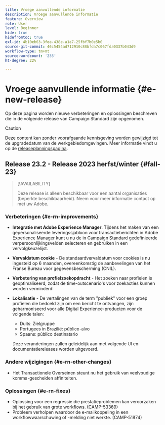 ```yaml
---
title: Vroege aanvullende informatie
description: Vroege aanvullende informatie
feature: Overview
role: User
level: Beginner
hide: true
hidefromtoc: true
exl-id: 4b10eb63-3fea-438e-a1a7-25fbf7b0e5b0
source-git-commit: 46c5454ad712910c88bfda7c067fda0337b043d9
workflow-type: tm+mt
source-wordcount: '235'
ht-degree: 22%

---
```



# Vroege aanvullende informatie {#e-new-release}

Op deze pagina worden nieuwe verbeteringen en oplossingen beschreven die in de volgende release van Campaign Standard zijn opgenomen.

>[!CAUTION]
>
> Deze content kan zonder voorafgaande kennisgeving worden gewijzigd tot de upgradedatum van de werkgebiedomgevingen. Meer informatie vindt u op de [releaseplanningspagina](../../rn/using/release-planning.md).

## Release 23.2 - Release 2023 herfst/winter {#fall-23}

>[!AVAILABILITY]
>
>Deze release is alleen beschikbaar voor een aantal organisaties (beperkte beschikbaarheid). Neem voor meer informatie contact op met uw Adobe.

### Verbeteringen {#e-rn-improvements}

* **Integratie met Adobe Experience Manager**. Tijdens het maken van een gepersonaliseerde leveringssjabloon voor transactieberichten in Adobe Experience Manager kunt u nu de in Campaign Standard gedefinieerde verpersoonlijkingsvelden selecteren en gebruiken in een vervolgkeuzelijst.

* **Vervaldatum cookie** - De standaardvervaldatum voor cookies is nu ingesteld op 6 maanden, overeenkomstig de aanbevelingen van het Franse Bureau voor gegevensbescherming (CNIL).

* **Verbetering van profielzoekopdracht** - Het zoeken naar profielen is geoptimaliseerd, zodat de time-outscenario&#39;s voor zoekacties kunnen worden verminderd

* **Lokalisatie** - De vertalingen van de term &quot;publiek&quot; voor een groep profielen die bedoeld zijn om een bericht te ontvangen, zijn geharmoniseerd voor alle Digital Experience-producten voor de volgende talen:

   * Duits: Zielgruppe
   * Portugees in Brazilië: público-alvo
   * Spaans: público destinatario

  Deze veranderingen zullen geleidelijk aan met volgende UI en documentatiereleases worden uitgevoerd.

### Andere wijzigingen {#e-rn-other-changes}

* Het Transactionele Overseinen steunt nu het gebruik van veelvoudige komma-gescheiden affiniteiten.

### Oplossingen {#e-rn-fixes}

* Oplossing voor een regressie die prestatieproblemen kan veroorzaken bij het gebruik van grote workflows. (CAMP-53369)
* Probleem verholpen waardoor de e-mailkoppeling in een workflowwaarschuwing of -melding niet werkte. (CAMP-51874)
